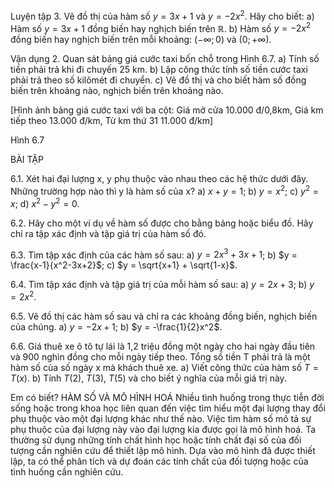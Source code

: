 Luyện tập 3. Vẽ đồ thị của hàm số $y = 3x + 1$ và $y = -2x^2$. Hãy cho biết:
a) Hàm số $y = 3x + 1$ đồng biến hay nghịch biến trên $\mathbb{R}$.
b) Hàm số $y = -2x^2$ đồng biến hay nghịch biến trên mỗi khoảng: $(-\infty; 0)$ và $(0; +\infty)$.

Vận dụng 2. Quan sát bảng giá cước taxi bốn chỗ trong Hình 6.7.
a) Tính số tiền phải trả khi đi chuyến 25 km.
b) Lập công thức tính số tiền cước taxi phải trả theo số kilômét đi chuyển.
c) Vẽ đồ thị và cho biết hàm số đồng biến trên khoảng nào, nghịch biến trên khoảng nào.

[Hình ảnh bảng giá cước taxi với ba cột: Giá mở cửa 10.000 đ/0,8km, Giá km tiếp theo 13.000 đ/km, Từ km thứ 31 11.000 đ/km]

Hình 6.7

BÀI TẬP

6.1. Xét hai đại lượng x, y phụ thuộc vào nhau theo các hệ thức dưới đây. Những trường hợp nào thì y là hàm số của x?
   a) $x + y = 1$;     b) $y = x^2$;     c) $y^2 = x$;     d) $x^2 - y^2 = 0$.

6.2. Hãy cho một ví dụ về hàm số được cho bằng bảng hoặc biểu đồ. Hãy chỉ ra tập xác định và tập giá trị của hàm số đó.

6.3. Tìm tập xác định của các hàm số sau:
   a) $y = 2x^3 + 3x + 1$;     b) $y = \frac{x-1}{x^2-3x+2}$;     c) $y = \sqrt{x+1} + \sqrt{1-x}$.

6.4. Tìm tập xác định và tập giá trị của mỗi hàm số sau:
   a) $y = 2x + 3$;     b) $y = 2x^2$.

6.5. Vẽ đồ thị các hàm số sau và chỉ ra các khoảng đồng biến, nghịch biến của chúng.
   a) $y = -2x + 1$;     b) $y = -\frac{1}{2}x^2$.

6.6. Giá thuê xe ô tô tự lái là 1,2 triệu đồng một ngày cho hai ngày đầu tiên và 900 nghìn đồng cho mỗi ngày tiếp theo. Tổng số tiền T phải trả là một hàm số của số ngày x mà khách thuê xe.
   a) Viết công thức của hàm số $T = T(x)$.
   b) Tính $T(2)$, $T(3)$, $T(5)$ và cho biết ý nghĩa của mỗi giá trị này.

Em có biết?
HÀM SỐ VÀ MÔ HÌNH HOÁ
Nhiều tình huống trong thực tiễn đời sống hoặc trong khoa học liên quan đến việc tìm hiểu một đại lượng thay đổi phụ thuộc vào một đại lượng khác như thế nào. Việc tìm hàm số mô tả sự phụ thuộc của đại lượng này vào đại lượng kia được gọi là mô hình hoá. Ta thường sử dụng những tính chất hình học hoặc tính chất đại số của đối tượng cần nghiên cứu để thiết lập mô hình. Dựa vào mô hình đã được thiết lập, ta có thể phân tích và dự đoán các tính chất của đối tượng hoặc của tình huống cần nghiên cứu.